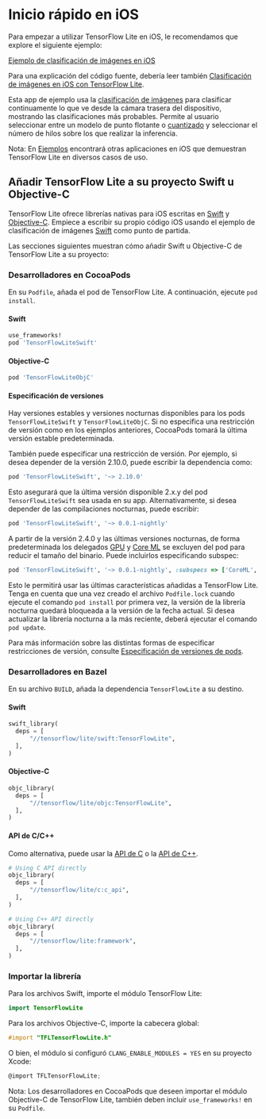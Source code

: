 # Inicio rápido en iOS

Para empezar a utilizar TensorFlow Lite en iOS, le recomendamos que explore el siguiente ejemplo:

<a class="button button-primary" href="https://github.com/tensorflow/examples/tree/master/lite/examples/image_classification/ios">Ejemplo de clasificación de imágenes en iOS</a>

Para una explicación del código fuente, debería leer también [Clasificación de imágenes en iOS con TensorFlow Lite](https://github.com/tensorflow/examples/blob/master/lite/examples/image_classification/ios/README.md).

Esta app de ejemplo usa la [clasificación de imágenes](https://www.tensorflow.org/lite/examples/image_classification/overview) para clasificar continuamente lo que ve desde la cámara trasera del dispositivo, mostrando las clasificaciones más probables. Permite al usuario seleccionar entre un modelo de punto flotante o [cuantizado](https://www.tensorflow.org/lite/performance/post_training_quantization) y seleccionar el número de hilos sobre los que realizar la inferencia.

Nota: En [Ejemplos](https://www.tensorflow.org/lite/examples) encontrará otras aplicaciones en iOS que demuestran TensorFlow Lite en diversos casos de uso.

## Añadir TensorFlow Lite a su proyecto Swift u Objective-C

TensorFlow Lite ofrece librerías nativas para iOS escritas en [Swift](https://github.com/tensorflow/tensorflow/tree/master/tensorflow/lite/swift) y [Objective-C](https://github.com/tensorflow/tensorflow/tree/master/tensorflow/lite/objc). Empiece a escribir su propio código iOS usando el ejemplo de clasificación de imágenes [Swift](https://github.com/tensorflow/examples/tree/master/lite/examples/image_classification/ios) como punto de partida.

Las secciones siguientes muestran cómo añadir Swift u Objective-C de TensorFlow Lite a su proyecto:

### Desarrolladores en CocoaPods

En su `Podfile`, añada el pod de TensorFlow Lite. A continuación, ejecute `pod install`.

#### Swift

```ruby
use_frameworks!
pod 'TensorFlowLiteSwift'
```

#### Objective-C

```ruby
pod 'TensorFlowLiteObjC'
```

#### Especificación de versiones

Hay versiones estables y versiones nocturnas disponibles para los pods `TensorFlowLiteSwift` y `TensorFlowLiteObjC`. Si no especifica una restricción de versión como en los ejemplos anteriores, CocoaPods tomará la última versión estable predeterminada.

También puede especificar una restricción de versión. Por ejemplo, si desea depender de la versión 2.10.0, puede escribir la dependencia como:

```ruby
pod 'TensorFlowLiteSwift', '~> 2.10.0'
```

Esto asegurará que la última versión disponible 2.x.y del pod `TensorFlowLiteSwift` sea usada en su app. Alternativamente, si desea depender de las compilaciones nocturnas, puede escribir:

```ruby
pod 'TensorFlowLiteSwift', '~> 0.0.1-nightly'
```

A partir de la versión 2.4.0 y las últimas versiones nocturnas, de forma predeterminada los delegados [GPU](https://www.tensorflow.org/lite/performance/gpu) y [Core ML](https://www.tensorflow.org/lite/performance/coreml_delegate) se excluyen del pod para reducir el tamaño del binario. Puede incluirlos especificando subspec:

```ruby
pod 'TensorFlowLiteSwift', '~> 0.0.1-nightly', :subspecs => ['CoreML', 'Metal']
```

Esto le permitirá usar las últimas características añadidas a TensorFlow Lite. Tenga en cuenta que una vez creado el archivo `Podfile.lock` cuando ejecute el comando `pod install` por primera vez, la versión de la librería nocturna quedará bloqueada a la versión de la fecha actual. Si desea actualizar la librería nocturna a la más reciente, deberá ejecutar el comando `pod update`.

Para más información sobre las distintas formas de especificar restricciones de versión, consulte [Especificación de versiones de pods](https://guides.cocoapods.org/using/the-podfile.html#specifying-pod-versions).

### Desarrolladores en Bazel

En su archivo `BUILD`, añada la dependencia `TensorFlowLite` a su destino.

#### Swift

```python
swift_library(
  deps = [
      "//tensorflow/lite/swift:TensorFlowLite",
  ],
)
```

#### Objective-C

```python
objc_library(
  deps = [
      "//tensorflow/lite/objc:TensorFlowLite",
  ],
)
```

#### API de C/C++

Como alternativa, puede usar la [API de C](https://www.tensorflow.org/code/tensorflow/lite/c/c_api.h) o la [API de C++](https://tensorflow.org/lite/api_docs/cc).

```python
# Using C API directly
objc_library(
  deps = [
      "//tensorflow/lite/c:c_api",
  ],
)

# Using C++ API directly
objc_library(
  deps = [
      "//tensorflow/lite:framework",
  ],
)
```

### Importar la librería

Para los archivos Swift, importe el módulo TensorFlow Lite:

```swift
import TensorFlowLite
```

Para los archivos Objective-C, importe la cabecera global:

```objectivec
#import "TFLTensorFlowLite.h"
```

O bien, el módulo si configuró `CLANG_ENABLE_MODULES = YES` en su proyecto Xcode:

```objectivec
@import TFLTensorFlowLite;
```

Nota: Los desarrolladores en CocoaPods que deseen importar el módulo Objective-C de TensorFlow Lite, también deben incluir `use_frameworks!` en su `Podfile`.
